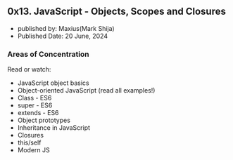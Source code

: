 ## 0x13. JavaScript - Objects, Scopes and Closures
* published by: Maxius(Mark Shija) 
* Published Date: 20 June, 2024

### Areas of Concentration

Read or watch:

* JavaScript object basics
* Object-oriented JavaScript (read all examples!)
* Class - ES6
* super - ES6
* extends - ES6
* Object prototypes
* Inheritance in JavaScript
* Closures
* this/self
* Modern JS
